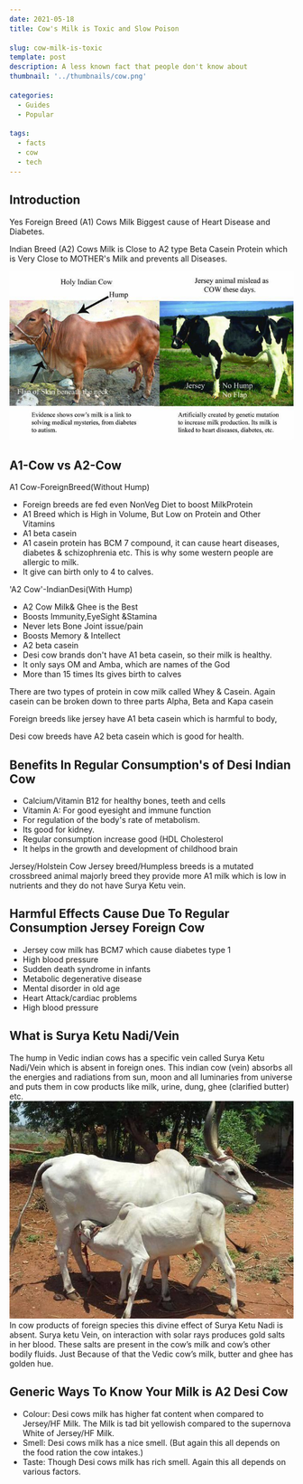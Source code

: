 ```yaml
---
date: 2021-05-18
title: Cow's Milk is Toxic and Slow Poison
  
slug: cow-milk-is-toxic
template: post
description: A less known fact that people don't know about
thumbnail: '../thumbnails/cow.png'

categories:
  - Guides
  - Popular
  
tags:
  - facts
  - cow
  - tech
---
```


## Introduction

Yes Foreign Breed (A1) Cows Milk
Biggest cause of Heart Disease and Diabetes.

Indian Breed (A2) Cows Milk is Close to A2 type Beta Casein Protein which is Very Close to MOTHER's Milk and prevents all Diseases.

![Desi Indian Cow vs Foreign Cow](../images/post-images/cow-milk-is-toxic/DESI_COW_Vs_Jersey_Animal.jpg)

## A1-Cow vs A2-Cow

A1 Cow-ForeignBreed(Without Hump)

- Foreign breeds are fed even NonVeg Diet to boost MilkProtein
- A1 Breed which is High in Volume, But Low on Protein and Other Vitamins
- A1 beta casein
- A1 casein protein has BCM 7 compound, it can cause heart diseases, diabetes & schizophrenia etc. This is why some western people are allergic to milk.  
- It give can birth only to 4 to calves.

'A2 Cow'-IndianDesi(With Hump)

- A2 Cow Milk& Ghee is the Best
- Boosts Immunity,EyeSight &Stamina
- Never lets Bone Joint issue/pain
- Boosts Memory & Intellect
- A2 beta casein 
- Desi cow brands don't have A1 beta casein, so their milk is healthy.
- It only says OM and Amba, which are names of the God
- More than 15 times Its gives birth to calves

There are two types of protein in cow milk called Whey & Casein.
Again casein can be broken down to three parts
Alpha, Beta and Kapa casein

Foreign breeds like jersey have A1 beta casein which is harmful to body,

Desi cow breeds have A2 beta casein which is good for health.

## Benefits In Regular Consumption's of Desi Indian Cow

- Calcium/Vitamin B12 for healthy bones, teeth and cells
- Vitamin A: For good eyesight and immune function
- For regulation of the body's rate of metabolism.
- Its good for kidney.
- Regular consumption increase good (HDL Cholesterol
- It helps in the growth and development of childhood brain

Jersey/Holstein Cow Jersey breed/Humpless breeds is a mutated crossbreed animal majorly breed they provide more A1 milk which is low in nutrients and they do not have Surya Ketu vein.

## Harmful Effects Cause Due To Regular Consumption Jersey Foreign Cow

- Jersey cow milk has BCM7 which cause diabetes type 1
- High blood pressure
- Sudden death syndrome in infants
- Metabolic degenerative disease
- Mental disorder in old age
- Heart Attack/cardiac problems
- High blood pressure

## What is Surya Ketu Nadi/Vein

The hump in Vedic indian cows has a specific vein called Surya Ketu Nadi/Vein which is absent in foreign ones. This indian cow (vein) absorbs all the energies and radiations from sun, moon and all luminaries from universe and puts them in cow products like milk, urine, dung, ghee (clarified butter) etc.
![Desi Indian Cow vs Foreign Cow](../images/post-images/cow-milk-is-toxic/Cow_Hump.jpg)
In cow products of foreign species this divine effect of Surya Ketu Nadi is absent.
Surya ketu Vein, on interaction with solar rays produces gold salts in her blood. These salts are present in the cow’s milk and cow’s other bodily fluids. Just Because of that the Vedic cow’s milk, butter and ghee has golden hue.

## Generic Ways To Know Your Milk is A2 Desi Cow

- Colour: Desi cows milk has higher fat content when compared to Jersey/HF Milk. The Milk is tad bit yellowish compared to the supernova White of Jersey/HF Milk.
- Smell: Desi cows milk has a nice smell. (But again this all depends on the food ration the cow intakes.)
- Taste: Though Desi cows milk has rich smell. Again this all depends on various factors.